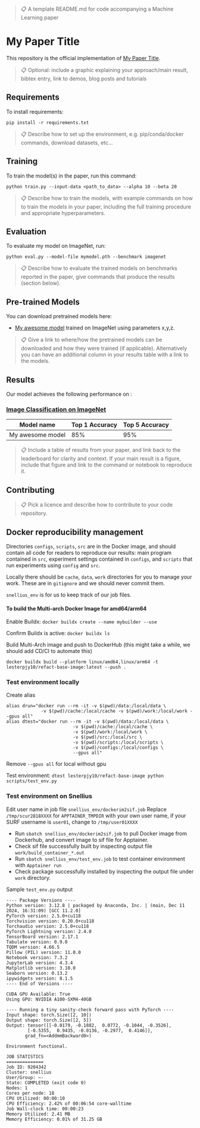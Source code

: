 >📋  A template README.md for code accompanying a Machine Learning paper

# My Paper Title

This repository is the official implementation of [My Paper Title](https://arxiv.org/abs/2030.12345). 

>📋  Optional: include a graphic explaining your approach/main result, bibtex entry, link to demos, blog posts and tutorials

## Requirements

To install requirements:

```setup
pip install -r requirements.txt
```

>📋  Describe how to set up the environment, e.g. pip/conda/docker commands, download datasets, etc...

## Training

To train the model(s) in the paper, run this command:

```train
python train.py --input-data <path_to_data> --alpha 10 --beta 20
```

>📋  Describe how to train the models, with example commands on how to train the models in your paper, including the full training procedure and appropriate hyperparameters.

## Evaluation

To evaluate my model on ImageNet, run:

```eval
python eval.py --model-file mymodel.pth --benchmark imagenet
```

>📋  Describe how to evaluate the trained models on benchmarks reported in the paper, give commands that produce the results (section below).

## Pre-trained Models

You can download pretrained models here:

- [My awesome model](https://drive.google.com/mymodel.pth) trained on ImageNet using parameters x,y,z. 

>📋  Give a link to where/how the pretrained models can be downloaded and how they were trained (if applicable).  Alternatively you can have an additional column in your results table with a link to the models.

## Results

Our model achieves the following performance on :

### [Image Classification on ImageNet](https://paperswithcode.com/sota/image-classification-on-imagenet)

| Model name         | Top 1 Accuracy  | Top 5 Accuracy |
| ------------------ |---------------- | -------------- |
| My awesome model   |     85%         |      95%       |

>📋  Include a table of results from your paper, and link back to the leaderboard for clarity and context. If your main result is a figure, include that figure and link to the command or notebook to reproduce it. 


## Contributing

>📋  Pick a licence and describe how to contribute to your code repository. 


## Docker reproducibility management

Directories `configs`, `scripts`, `src` are in the Docker image, and should contain all code for readers to reproduce our results: main program contained in `src`, experiment settings contained in `configs`, and `scripts` that run experiments using `config` and `src`.

Locally there should be `cache`, `data`, `work` directories for you to manage your work. These are in `gitignore` and we should never commit them. 

`snellius_env` is for us to keep track of our job files.

#### To build the Multi-arch Docker Image for amd64/arm64

Enable Buildx:
`docker buildx create --name mybuilder --use`

Confirm Buildx is active:
`docker buildx ls`

Build Multi-Arch image and push to DockerHub (this might take a while, we should add CD/CI to automate this)
```
docker buildx build --platform linux/amd64,linux/arm64 -t lesterpjy10/refact-base-image:latest --push .
```

### Test environment locally

Create alias
```
alias drun="docker run --rm -it -v $(pwd)/data:/local/data \
			 -v $(pwd)/cache:/local/cache -v $(pwd)/work:/local/work --gpus all"
alias dtest="docker run --rm -it -v $(pwd)/data:/local/data \
                         -v $(pwd)/cache:/local/cache \
                         -v $(pwd)/work:/local/work \
                         -v $(pwd)/src:/local/src \
                         -v $(pwd)/scripts:/local/scripts \
                         -v $(pwd)/configs:/local/configs \
                         --gpus all"
```
Remove `--gpus all` for local without gpu

Test environment:
`dtest lesterpjy10/refact-base-image python scripts/test_env.py`

### Test environment on Snellius

Edit user name in job file `snellius_env/dockerim2sif.job`
Replace `/tmp/scur2818XXXX` for `APPTAINER_TMPDIR` with your own user name, if your SURF username is `user01`, change to `/tmp/user01XXXX`

- Run `sbatch snellius_env/dockerim2sif.job` to pull Docker image from Dockerhub, and convert image to sif file for Apptainer.
- Check sif file successfully built by inspecting output file `work/build_container_*.out`
- Run `sbatch snellius_env/test_env.job` to test container environment with `Apptainer run`
- Check package successfully installed by inspecting the output file under `work` directory.

Sample `test_env.py` output

```
---- Package Versions ----
Python version: 3.12.8 | packaged by Anaconda, Inc. | (main, Dec 11 2024, 16:31:09) [GCC 11.2.0]
PyTorch version: 2.5.0+cu118
Torchvision version: 0.20.0+cu118
Torchaudio version: 2.5.0+cu118
PyTorch Lightning version: 2.4.0
TensorBoard version: 2.17.1
Tabulate version: 0.9.0
TQDM version: 4.66.5
Pillow (PIL) version: 11.0.0
Notebook version: 7.3.2
JupyterLab version: 4.3.4
Matplotlib version: 3.10.0
Seaborn version: 0.13.2
ipywidgets version: 8.1.5
---- End of Versions ----

CUDA GPU Available: True
Using GPU: NVIDIA A100-SXM4-40GB

---- Running a tiny sanity-check forward pass with PyTorch ----
Input shape: torch.Size([2, 10])
Output shape: torch.Size([2, 5])
Output: tensor([[-0.0179, -0.1882,  0.0772, -0.1044, -0.3526],
        [-0.5355,  0.9435, -0.0136, -0.2977,  0.4146]],
       grad_fn=<AddmmBackward0>)

Environment functional.

JOB STATISTICS
==============
Job ID: 9204342
Cluster: snellius
User/Group: —-
State: COMPLETED (exit code 0)
Nodes: 1
Cores per node: 18
CPU Utilized: 00:00:10
CPU Efficiency: 2.42% of 00:06:54 core-walltime
Job Wall-clock time: 00:00:23
Memory Utilized: 2.41 MB
Memory Efficiency: 0.01% of 31.25 GB
```

